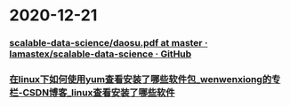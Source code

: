 
# 2020-12-21

### [scalable-data-science/daosu.pdf at master · lamastex/scalable-data-science · GitHub](https://github.com/lamastex/scalable-data-science/blob/master/read/daosu.pdf)

### [在linux下如何使用yum查看安装了哪些软件包_wenwenxiong的专栏-CSDN博客_linux查看安装了哪些软件](https://blog.csdn.net/wenwenxiong/article/details/51785221)